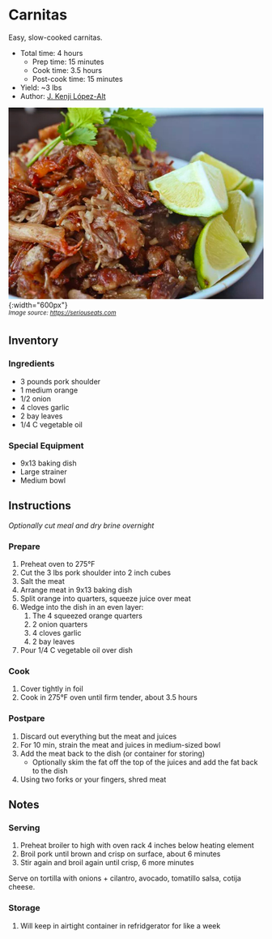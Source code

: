 # Carnitas

Easy, slow-cooked carnitas.

- Total time: 4 hours
    - Prep time: 15 minutes
    - Cook time: 3.5 hours
    - Post-cook time: 15 minutes
- Yield: ~3 lbs
- Author: [J. Kenji López-Alt](https://www.seriouseats.com/no-waste-tacos-de-carnitas-with-salsa-verde-recipe)

![](./hero.jpg){:width="600px"}
<br />
_<sup>Image source: <https://seriouseats.com></sup>_

## Inventory

### Ingredients

- 3 pounds pork shoulder
- 1 medium orange
- 1/2 onion
- 4 cloves garlic
- 2 bay leaves
- 1/4 C vegetable oil

### Special Equipment

- 9x13 baking dish
- Large strainer
- Medium bowl

## Instructions

_Optionally cut meal and dry brine overnight_

### Prepare

1. Preheat oven to 275°F
1. Cut the 3 lbs pork shoulder into 2 inch cubes
1. Salt the meat
1. Arrange meat in 9x13 baking dish
1. Split orange into quarters, squeeze juice over meat
1. Wedge into the dish in an even layer:
    1. The 4 squeezed orange quarters
    1. 2 onion quarters
    1. 4 cloves garlic
    1. 2 bay leaves
1. Pour 1/4 C vegetable oil over dish

### Cook

1. Cover tightly in foil
1. Cook in 275°F oven until firm tender, about 3.5 hours

### Postpare

1. Discard out everything but the meat and juices
1. For 10 min, strain the meat and juices in medium-sized bowl
1. Add the meat back to the dish (or container for storing)
    - Optionally skim the fat off the top of the juices and add the fat back to the dish
1. Using two forks or your fingers, shred meat

## Notes

### Serving

1. Preheat broiler to high with oven rack 4 inches below heating element
1. Broil pork until brown and crisp on surface, about 6 minutes
1. Stir again and broil again until crisp, 6 more minutes

Serve on tortilla with onions + cilantro, avocado, tomatillo salsa, cotija cheese.

### Storage

1. Will keep in airtight container in refridgerator for like a week
